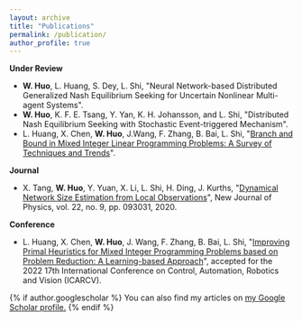 ```yaml
---
layout: archive
title: "Publications"
permalink: /publication/
author_profile: true
---
```

**Under Review**
- **W. Huo**, L. Huang, S. Dey, L. Shi, "Neural Network-based Distributed Generalized Nash Equilibrium Seeking for Uncertain Nonlinear Multi-agent Systems".
- **W. Huo**, K. F. E. Tsang, Y. Yan, K. H. Johansson, and L. Shi, "Distributed Nash Equilibrium Seeking with Stochastic Event-triggered Mechanism".
- L. Huang, X. Chen, **W. Huo**, J.Wang, F. Zhang, B. Bai, L. Shi, "[Branch and Bound in Mixed Integer Linear Programming Problems: A Survey of Techniques and Trends](https://arxiv.org/abs/2111.06257)".

**Journal**
- X. Tang, **W. Huo**, Y. Yuan, X. Li, L. Shi, H. Ding, J. Kurths, "[Dynamical Network Size Estimation
from Local Observations](https://iopscience.iop.org/article/10.1088/1367-2630/abaf2f/meta)", New Journal of Physics, vol. 22, no. 9, pp. 093031, 2020.

**Conference**
- L. Huang, X. Chen, **W. Huo**, J. Wang, F. Zhang, B. Bai, L. Shi, "[Improving Primal Heuristics
for Mixed Integer Programming Problems based on Problem Reduction: A Learning-based Approach](https://arxiv.org/abs/2209.13217)", accepted for the 2022 17th International Conference on Control, Automation, Robotics and Vision (ICARCV).

{% if author.googlescholar %}
  You can also find my articles on <u><a href="{{author.googlescholar}}">my Google Scholar profile</a>.</u>
{% endif %}


